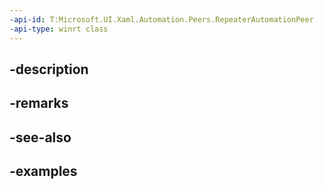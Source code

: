 ```yaml
---
-api-id: T:Microsoft.UI.Xaml.Automation.Peers.RepeaterAutomationPeer
-api-type: winrt class
---
```


## -description

## -remarks

## -see-also

## -examples

